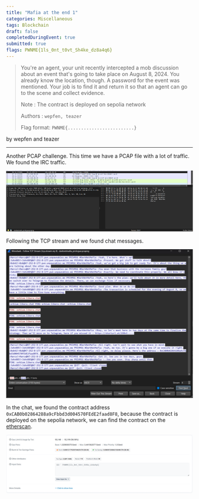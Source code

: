 ```yaml
---
title: "Mafia at the end 1"
categories: Miscellaneous
tags: Blockchain
draft: false
completedDuringEvent: true
submitted: true
flags: PWNME{1ls_0nt_t0vt_Sh4ke_dz8a4q6}
---
```

> You're an agent, your unit recently intercepted a mob discussion about an event that's going to take place on August 8, 2024. You already know the location, though. A password for the event was mentioned. Your job is to find it and return it so that an agent can go to the scene and collect evidence.
>
> Note : The contract is deployed on sepolia network
>
> Authors : `wepfen, teazer`
>
> Flag format: `PWNME{.........................}`

by wepfen and teazer

---

Another PCAP challenge. This time we have a PCAP file with a lot of traffic. We found the IRC traffic.

![alt text](image.png)

Following the TCP stream and we found chat messages.

![alt text](image-1.png)

In the chat, we found the contract address `0xCAB0b02864288a9cFbbd3d004570FEdE2faad8F8`, because the contract is deployed on the sepolia network, we can find the contract on the [etherscan](https://sepolia.etherscan.io/).

![alt text](image-2.png)
